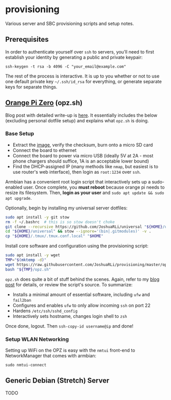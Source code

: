 # provisioning
Various server and SBC provisioning scripts and setup notes.

## Prerequisites

In order to authenticate yourself over `ssh` to servers, you'll need to first establish your identity by generating a public and private keypair:

`ssh-keygen -t rsa -b 4096 -C "your_email@example.com"`

The rest of the process is interactive. It is up to you whether or not to use one default private key `~/.ssh/id_rsa` for everything, or generate separate keys for separate things.


## [Orange Pi Zero](http://www.orangepi.org/orangepizero) (opz.sh)

Blog post with detailed write-up is [here](https://tildeslash.io/2017/10/26/Setup-Orange-Pi-Zero-running-Armbian-on-WLAN/). It essentially includes the below (excluding personal dotfile setup) and explains what `opz.sh` is doing.


### Base Setup

* Extract the [image](https://www.armbian.com/orange-pi-zero/), verify the checksum, burn onto a micro SD card
* Connect the board to ethernet
* Connect the board to power via micro USB (ideally 5V at 2A - most phone chargers should suffice, 1A is an acceptable lower bound)
* Find the DHCP-assigned IP (many methods like `nmap`, but easiest is to use router's web interface), then login as `root:1234` over `ssh`.

Armbian has a convenient root login script that interactively sets up a sudo-enabled user. Once complete, you **must reboot** because orange pi needs to resize its filesystem. Then, **login as your user** and `sudo apt update && sudo apt upgrade`.

Optionally, begin by installing my universal server dotfiles:

```bash
sudo apt install -y git stow
rm -f ~/.bashrc  # this is so stow doesn't choke
git clone --recursive https://github.com/JoshuaRLi/universal "${HOME}/universal"
cd "${HOME}/universal" && stow --ignore='(bin|.gitmodules)' -v .
cp "${HOME}/.tmux/.tmux.conf.local" "$HOME"
```

Install core software and configuration using the provisioning script:

```bash
sudo apt install -y wget
TMP="$(mktemp -d)"
wget https://raw.githubusercontent.com/JoshuaRLi/provisioning/master/opz.sh -P "$TMP"
bash "${TMP}/opz.sh"
```

`opz.sh` does quite a bit of stuff behind the scenes. Again, refer to my [blog post](https://tildeslash.io/2017/10/26/Setup-Orange-Pi-Zero-running-Armbian-on-WLAN/) for details, or review the script's source. To summarize:

* Installs a minimal amount of essential software, including `ufw` and `fail2ban`
* Configures and enables `ufw` to only allow incoming `ssh` on port 22
* Hardens `/etc/ssh/sshd_config`
* Interactively sets hostname, changes login shell to `zsh`

Once done, logout. Then `ssh-copy-id username@ip` and done!


### Setup WLAN Networking

Setting up WiFi on the OPZ is easy with the `nmtui` front-end to NetworkManager that comes with armbian:

`sudo nmtui-connect`


## Generic Debian (Stretch) Server

TODO
